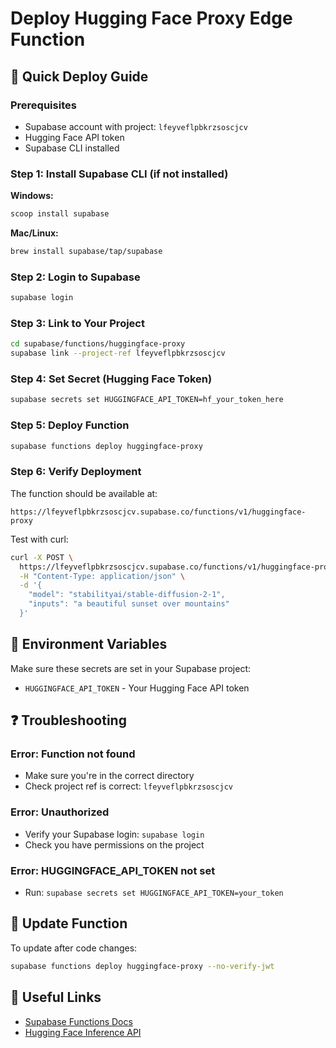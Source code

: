 # Deploy Hugging Face Proxy Edge Function

## 🚀 Quick Deploy Guide

### Prerequisites
- Supabase account with project: `lfeyveflpbkrzsoscjcv`
- Hugging Face API token
- Supabase CLI installed

### Step 1: Install Supabase CLI (if not installed)

**Windows:**
```powershell
scoop install supabase
```

**Mac/Linux:**
```bash
brew install supabase/tap/supabase
```

### Step 2: Login to Supabase
```bash
supabase login
```

### Step 3: Link to Your Project
```bash
cd supabase/functions/huggingface-proxy
supabase link --project-ref lfeyveflpbkrzsoscjcv
```

### Step 4: Set Secret (Hugging Face Token)
```bash
supabase secrets set HUGGINGFACE_API_TOKEN=hf_your_token_here
```

### Step 5: Deploy Function
```bash
supabase functions deploy huggingface-proxy
```

### Step 6: Verify Deployment
The function should be available at:
```
https://lfeyveflpbkrzsoscjcv.supabase.co/functions/v1/huggingface-proxy
```

Test with curl:
```bash
curl -X POST \
  https://lfeyveflpbkrzsoscjcv.supabase.co/functions/v1/huggingface-proxy \
  -H "Content-Type: application/json" \
  -d '{
    "model": "stabilityai/stable-diffusion-2-1",
    "inputs": "a beautiful sunset over mountains"
  }'
```

## 📝 Environment Variables

Make sure these secrets are set in your Supabase project:
- `HUGGINGFACE_API_TOKEN` - Your Hugging Face API token

## ❓ Troubleshooting

### Error: Function not found
- Make sure you're in the correct directory
- Check project ref is correct: `lfeyveflpbkrzsoscjcv`

### Error: Unauthorized
- Verify your Supabase login: `supabase login`
- Check you have permissions on the project

### Error: HUGGINGFACE_API_TOKEN not set
- Run: `supabase secrets set HUGGINGFACE_API_TOKEN=your_token`

## 🔄 Update Function

To update after code changes:
```bash
supabase functions deploy huggingface-proxy --no-verify-jwt
```

## 🔗 Useful Links
- [Supabase Functions Docs](https://supabase.com/docs/guides/functions)
- [Hugging Face Inference API](https://huggingface.co/docs/api-inference/index)
